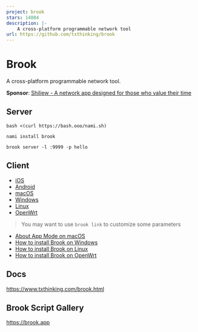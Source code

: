 ```yaml
---
project: brook
stars: 14884
description: |-
    A cross-platform programmable network tool
url: https://github.com/txthinking/brook
---
```


# Brook

A cross-platform programmable network tool.

**Sponsor**: [Shiliew - A network app designed for those who value their time](https://www.txthinking.com/shiliew.html)

## Server

```
bash <(curl https://bash.ooo/nami.sh)
```

```
nami install brook
```

```
brook server -l :9999 -p hello
```

## Client

- [iOS](https://apps.apple.com/us/app/brook-network-tool/id1216002642)
- [Android](https://github.com/txthinking/brook/releases/latest/download/Brook.apk)
- [macOS](https://apps.apple.com/us/app/brook-network-tool/id1216002642)
- [Windows](https://github.com/txthinking/brook/releases/latest/download/Brook.msix)
- [Linux](https://github.com/txthinking/brook/releases/latest/download/Brook.bin)
- [OpenWrt](https://www.txthinking.com/talks/articles/brook-openwrt-one-en.article)

> You may want to use `brook link` to customize some parameters

- [About App Mode on macOS](https://www.txthinking.com/talks/articles/macos-app-mode-en.article)
- [How to install Brook on Windows](https://www.txthinking.com/talks/articles/msix-brook-en.article)
- [How to install Brook on Linux](https://www.txthinking.com/talks/articles/linux-app-brook-en.article)
- [How to install Brook on OpenWrt](https://www.txthinking.com/talks/articles/brook-openwrt-en.article)

## Docs

https://www.txthinking.com/brook.html

## Brook Script Gallery

https://brook.app


